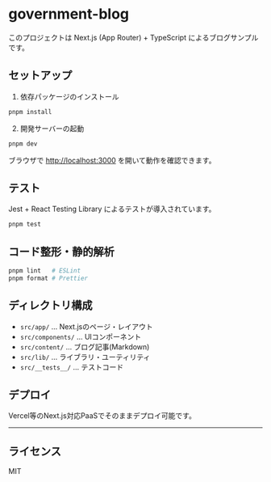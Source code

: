 # government-blog

このプロジェクトは Next.js (App Router) + TypeScript によるブログサンプルです。

## セットアップ

1. 依存パッケージのインストール

```bash
pnpm install
```

2. 開発サーバーの起動

```bash
pnpm dev
```

ブラウザで [http://localhost:3000](http://localhost:3000) を開いて動作を確認できます。

## テスト

Jest + React Testing Library によるテストが導入されています。

```bash
pnpm test
```

## コード整形・静的解析

```bash
pnpm lint   # ESLint
pnpm format # Prettier
```

## ディレクトリ構成

- `src/app/` ... Next.jsのページ・レイアウト
- `src/components/` ... UIコンポーネント
- `src/content/` ... ブログ記事(Markdown)
- `src/lib/` ... ライブラリ・ユーティリティ
- `src/__tests__/` ... テストコード

## デプロイ

Vercel等のNext.js対応PaaSでそのままデプロイ可能です。

---

## ライセンス

MIT
